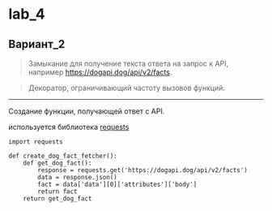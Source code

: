 # lab_4
## Вариант_2
 > Замыкание для получение текста ответа на запрос к API, например https://dogapi.dog/api/v2/facts.

 > Декоратор, ограничивающий частоту вызовов функций.
____
Создание функции, получающей ответ с API.

используется библиотека [requests](https://pypi.org/project/requests/)
```
import requests

def create_dog_fact_fetcher():
    def get_dog_fact():
        response = requests.get('https://dogapi.dog/api/v2/facts')
        data = response.json()
        fact = data['data'][0]['attributes']['body']
        return fact
    return get_dog_fact
```
